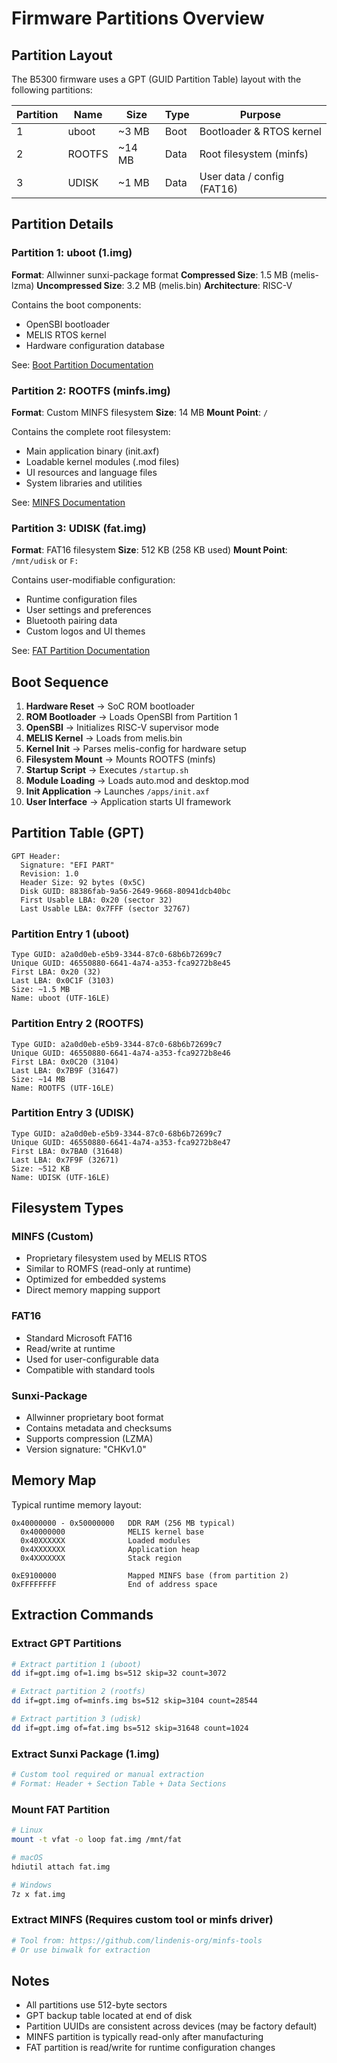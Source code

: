 # Firmware Partitions Overview

## Partition Layout

The B5300 firmware uses a GPT (GUID Partition Table) layout with the following partitions:

| Partition | Name    | Size   | Type | Purpose                    |
|-----------|---------|--------|------|----------------------------|
| 1         | uboot   | ~3 MB  | Boot | Bootloader & RTOS kernel   |
| 2         | ROOTFS  | ~14 MB | Data | Root filesystem (minfs)    |
| 3         | UDISK   | ~1 MB  | Data | User data / config (FAT16) |

## Partition Details

### Partition 1: uboot (1.img)

**Format**: Allwinner sunxi-package format
**Compressed Size**: 1.5 MB (melis-lzma)
**Uncompressed Size**: 3.2 MB (melis.bin)
**Architecture**: RISC-V

Contains the boot components:
- OpenSBI bootloader
- MELIS RTOS kernel
- Hardware configuration database

See: [Boot Partition Documentation](./BOOT_PARTITION.md)

### Partition 2: ROOTFS (minfs.img)

**Format**: Custom MINFS filesystem
**Size**: 14 MB
**Mount Point**: `/`

Contains the complete root filesystem:
- Main application binary (init.axf)
- Loadable kernel modules (.mod files)
- UI resources and language files
- System libraries and utilities

See: [MINFS Documentation](./MINFS_PARTITION.md)

### Partition 3: UDISK (fat.img)

**Format**: FAT16 filesystem
**Size**: 512 KB (258 KB used)
**Mount Point**: `/mnt/udisk` or `F:`

Contains user-modifiable configuration:
- Runtime configuration files
- User settings and preferences
- Bluetooth pairing data
- Custom logos and UI themes

See: [FAT Partition Documentation](./FAT_PARTITION.md)

## Boot Sequence

1. **Hardware Reset** → SoC ROM bootloader
2. **ROM Bootloader** → Loads OpenSBI from Partition 1
3. **OpenSBI** → Initializes RISC-V supervisor mode
4. **MELIS Kernel** → Loads from melis.bin
5. **Kernel Init** → Parses melis-config for hardware setup
6. **Filesystem Mount** → Mounts ROOTFS (minfs)
7. **Startup Script** → Executes `/startup.sh`
8. **Module Loading** → Loads auto.mod and desktop.mod
9. **Init Application** → Launches `/apps/init.axf`
10. **User Interface** → Application starts UI framework

## Partition Table (GPT)

```
GPT Header:
  Signature: "EFI PART"
  Revision: 1.0
  Header Size: 92 bytes (0x5C)
  Disk GUID: 88386fab-9a56-2649-9668-80941dcb40bc
  First Usable LBA: 0x20 (sector 32)
  Last Usable LBA: 0x7FFF (sector 32767)
```

### Partition Entry 1 (uboot)
```
Type GUID: a2a0d0eb-e5b9-3344-87c0-68b6b72699c7
Unique GUID: 46550880-6641-4a74-a353-fca9272b8e45
First LBA: 0x20 (32)
Last LBA: 0x0C1F (3103)
Size: ~1.5 MB
Name: uboot (UTF-16LE)
```

### Partition Entry 2 (ROOTFS)
```
Type GUID: a2a0d0eb-e5b9-3344-87c0-68b6b72699c7
Unique GUID: 46550880-6641-4a74-a353-fca9272b8e46
First LBA: 0x0C20 (3104)
Last LBA: 0x7B9F (31647)
Size: ~14 MB
Name: ROOTFS (UTF-16LE)
```

### Partition Entry 3 (UDISK)
```
Type GUID: a2a0d0eb-e5b9-3344-87c0-68b6b72699c7
Unique GUID: 46550880-6641-4a74-a353-fca9272b8e47
First LBA: 0x7BA0 (31648)
Last LBA: 0x7F9F (32671)
Size: ~512 KB
Name: UDISK (UTF-16LE)
```

## Filesystem Types

### MINFS (Custom)
- Proprietary filesystem used by MELIS RTOS
- Similar to ROMFS (read-only at runtime)
- Optimized for embedded systems
- Direct memory mapping support

### FAT16
- Standard Microsoft FAT16
- Read/write at runtime
- Used for user-configurable data
- Compatible with standard tools

### Sunxi-Package
- Allwinner proprietary boot format
- Contains metadata and checksums
- Supports compression (LZMA)
- Version signature: "CHKv1.0"

## Memory Map

Typical runtime memory layout:

```
0x40000000 - 0x50000000   DDR RAM (256 MB typical)
  0x40000000              MELIS kernel base
  0x40XXXXXX              Loaded modules
  0x4XXXXXXX              Application heap
  0x4XXXXXXX              Stack region

0xE9100000                Mapped MINFS base (from partition 2)
0xFFFFFFFF                End of address space
```

## Extraction Commands

### Extract GPT Partitions
```bash
# Extract partition 1 (uboot)
dd if=gpt.img of=1.img bs=512 skip=32 count=3072

# Extract partition 2 (rootfs)
dd if=gpt.img of=minfs.img bs=512 skip=3104 count=28544

# Extract partition 3 (udisk)
dd if=gpt.img of=fat.img bs=512 skip=31648 count=1024
```

### Extract Sunxi Package (1.img)
```bash
# Custom tool required or manual extraction
# Format: Header + Section Table + Data Sections
```

### Mount FAT Partition
```bash
# Linux
mount -t vfat -o loop fat.img /mnt/fat

# macOS
hdiutil attach fat.img

# Windows
7z x fat.img
```

### Extract MINFS (Requires custom tool or minfs driver)
```bash
# Tool from: https://github.com/lindenis-org/minfs-tools
# Or use binwalk for extraction
```

## Notes

- All partitions use 512-byte sectors
- GPT backup table located at end of disk
- Partition UUIDs are consistent across devices (may be factory default)
- MINFS partition is typically read-only after manufacturing
- FAT partition is read/write for runtime configuration changes
